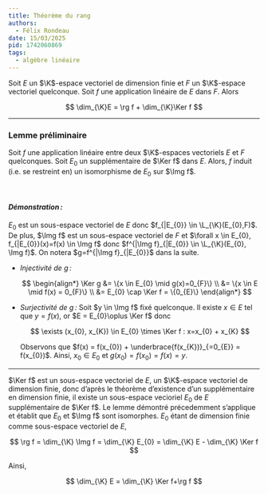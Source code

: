 ```yaml
---
title: Théorème du rang
authors:
  - Félix Rondeau
date: 15/03/2025
pid: 1742060869
tags:
  - algèbre linéaire
---
```


Soit $E$ un $\K$-espace vectoriel de dimension finie et $F$ un $\K$-espace vectoriel quelconque. Soit $f$ une application linéaire de $E$ dans $F$. Alors

$$
    \dim_{\K}E = \rg f + \dim_{\K}\Ker f
$$

---

### Lemme préliminaire

Soit $f$ une application linéaire entre deux $\K$-espaces vectoriels $E$ et $F$ quelconques. Soit $E_{0}$ un supplémentaire de $\Ker f$ dans $E$. Alors, $f$ induit (i.e. se restreint en) un isomorphisme de $E_{0}$ sur $\Img f$.

<br>

#### _Démonstration :_

$E_{0}$ est un sous-espace vectoriel de $E$ donc $f_{|E_{0}} \in \L_{\K}(E_{0},F)$. De plus, $\Img f$ est un sous-espace vectoriel de $F$ et $\forall x \in E_{0}, f_{|E_{0}}(x)=f(x) \in \Img f$ donc $f^{|\Img f}_{|E_{0}} \in \L_{\K}(E_{0}, \Img f)$. On notera $g=f^{|\Img f}_{|E_{0}}$ dans la suite.

- _Injectivité de $g$ :_

  $$
  \begin{align*}
      \Ker g &= \{x \in E_{0} \mid g(x)=0_{F}\} \\
  &= \{x \in E \mid f(x) = 0_{F}\} \\
  &= E_{0} \cap \Ker f = \{0_{E}\}
  \end{align*}
  $$

- _Surjectivité de $g$ :_ Soit $y \in \Img f$ fixé quelconque. Il existe $x \in E$ tel que $y=f(x)$, or $E = E_{0}\oplus \Ker f$ donc

  $$
      \exists (x_{0}, x_{K}) \in E_{0} \times \Ker f : x=x_{0} + x_{K}
  $$

  Observons que $f(x) = f(x_{0}) + \underbrace{f(x_{K})}_{=0_{E}} = f(x_{0})$. Ainsi, $x_{0} \in E_{0}$ et $g(x_{0}) = f(x_{0}) = f(x) = y$.

---

$\Ker f$ est un sous-espace vectoriel de $E$, un $\K$-espace vectoriel de dimension finie, donc d’après le théorème d’existence d’un supplémentaire en dimension finie, il existe un sous-espace vecioriel $E_{0}$ de $E$ supplémentaire de $\Ker f$. Le lemme démontré précedemment s’applique et établit que $E_{0}$ et $\Img f$ sont isomorphes. $E_{0}$ étant de dimension finie comme sous-espace vectoriel de $E$,

$$
    \rg f = \dim_{\K} \Img f = \dim_{\K} E_{0} = \dim_{\K} E - \dim_{\K} \Ker f
$$

Ainsi,

$$
    \dim_{\K} E = \dim_{\K} \Ker f+\rg f
$$
